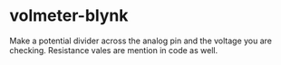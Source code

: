 # volmeter-blynk
Make a potential divider across the analog pin and the voltage you are checking. 
Resistance vales are mention in code as well.
